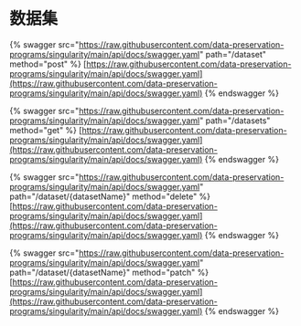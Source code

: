 # 数据集

{% swagger src="https://raw.githubusercontent.com/data-preservation-programs/singularity/main/api/docs/swagger.yaml" path="/dataset" method="post" %}
[https://raw.githubusercontent.com/data-preservation-programs/singularity/main/api/docs/swagger.yaml](https://raw.githubusercontent.com/data-preservation-programs/singularity/main/api/docs/swagger.yaml)
{% endswagger %}

{% swagger src="https://raw.githubusercontent.com/data-preservation-programs/singularity/main/api/docs/swagger.yaml" path="/datasets" method="get" %}
[https://raw.githubusercontent.com/data-preservation-programs/singularity/main/api/docs/swagger.yaml](https://raw.githubusercontent.com/data-preservation-programs/singularity/main/api/docs/swagger.yaml)
{% endswagger %}

{% swagger src="https://raw.githubusercontent.com/data-preservation-programs/singularity/main/api/docs/swagger.yaml" path="/dataset/{datasetName}" method="delete" %}
[https://raw.githubusercontent.com/data-preservation-programs/singularity/main/api/docs/swagger.yaml](https://raw.githubusercontent.com/data-preservation-programs/singularity/main/api/docs/swagger.yaml)
{% endswagger %}

{% swagger src="https://raw.githubusercontent.com/data-preservation-programs/singularity/main/api/docs/swagger.yaml" path="/dataset/{datasetName}" method="patch" %}
[https://raw.githubusercontent.com/data-preservation-programs/singularity/main/api/docs/swagger.yaml](https://raw.githubusercontent.com/data-preservation-programs/singularity/main/api/docs/swagger.yaml)
{% endswagger %}